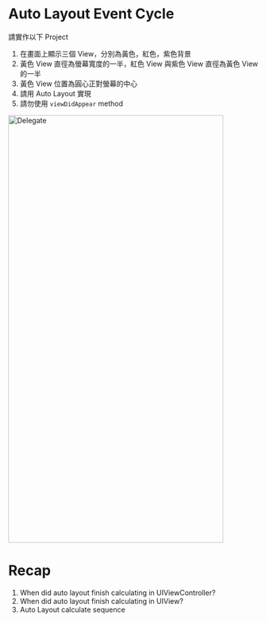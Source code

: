 # Auto Layout Event Cycle

請實作以下 Project

1. 在畫面上顯示三個 View，分別為黃色，紅色，紫色背景
2. 黃色 View 直徑為螢幕寬度的一半，紅色 View 與紫色 View 直徑為黃色 View 的一半
3. 黃色 View 位置為圓心正對螢幕的中心
4. 請用 Auto Layout 實現
5. 請勿使用 `viewDidAppear` method

<img src="https://github.com/Wuchiwei/iOS/blob/master/AutoLayoutEventCycle/images/Smaple.png" alt="Delegate" width="433" height="860">

# Recap
1. When did auto layout finish calculating in UIViewController?
2. When did auto layout finish calculating in UIView?
3. Auto Layout calculate sequence